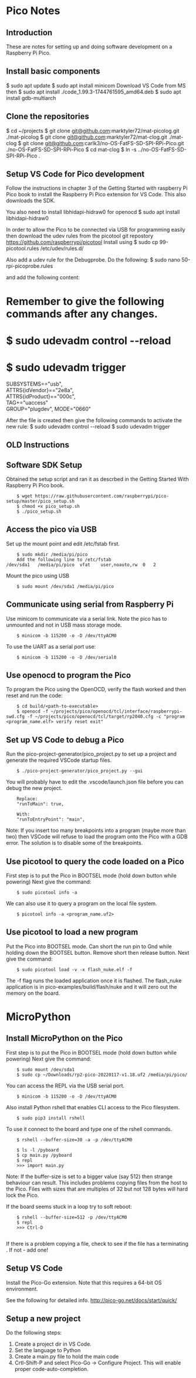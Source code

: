 Pico Notes
==========

## Introduction
These are notes for setting up and doing software development on a Raspberry Pi Pico.

## Install basic components
   $ sudo apt update
   $ sudo apt install minicom
Download VS Code from MS then
   $ sudo apt install ./code_1.99.3-1744761595_amd64.deb
   $ sudo apt install gdb-multiarch

## Clone the repositories
  $ cd ~/projects
  $ git clone git@github.com:marktyler72/mat-picolog.git ./mat-picolog
  $ git clone git@github.com:marktyler72/mat-clog.git ./mat-clog
  $ git clone git@github.com:carlk3/no-OS-FatFS-SD-SPI-RPi-Pico.git ./no-OS-FatFS-SD-SPI-RPi-Pico
  $ cd mat-clog
  $ ln -s ../no-OS-FatFS-SD-SPI-RPi-Pico .

## Setup VS Code for Pico development
Follow the instructions in chapter 3 of the Getting Started with raspberry Pi Pico book to install the 
Raspberry Pi Pico extension for VS Code. This also downloads the SDK.

You also need to install libhidapi-hidraw0 for openocd
  $ sudo apt install libhidapi-hidraw0

In order to allow the Pico to be connected via USB for programming easily then download the udev rules from
the picotool git repostory https://github.com/raspberrypi/picotool
Install using 
  $ sudo cp 99-picotool.rules /etc/udev/rules.d/

Also add a udev rule for the Debugprobe. Do the following:
  $ sudo nano 50-rpi-picoprobe.rules

and add the following content:

# Remember to  give the following commands after any changes. 
#  $ sudo udevadm control --reload 
#  $ sudo udevadm trigger 
SUBSYSTEMS=="usb", \
    ATTRS{idVendor}=="2e8a", \
    ATTRS{idProduct}=="000c", \
    TAG+="uaccess" \
    GROUP="plugdev", MODE="0660"
 
After the file is created then give the following commands to activate the new rule:
  $ sudo udevadm control --reload 
  $ sudo udevadm trigger 





## OLD Instructions ##
## Software SDK Setup
Obtained the setup script and ran it as descrbed in the Getting Started With Raspberry Pi Pico book.
~~~
    $ wget https://raw.githubusercontent.com/raspberrypi/pico-setup/master/pico_setup.sh
    $ chmod +x pico_setup.sh
    $ ./pico_setup.sh
~~~

## Access the pico via USB
Set up the mount point and edit /etc/fstab first.
~~~
    $ sudo mkdir /media/pi/pico
    Add the following line to /etc/fstab
/dev/sda1	/media/pi/pico	vfat	user,noauto,rw	0	2
~~~

Mount the pico using USB
~~~
    $ sudo mount /dev/sda1 /media/pi/pico
~~~

## Communicate using serial from Raspberry Pi
Use minicom to communicate via a serial link. Note the pico has to unmounted and not in USB mass storage mode.
~~~
    $ minicom -b 115200 -o -D /dev/ttyACM0
~~~

To use the UART as a serial port use:
~~~
    $ minicom -b 115200 -o -D /dev/serial0
~~~

## Use openocd to program the Pico
To program the Pico using the OpenOCD, verify the flash worked and then reset and run the code: 
~~~
    $ cd build/<path-to-executable>
    $ openocd -f ~/projects/pico/openocd/tcl/interface/raspberrypi-swd.cfg -f ~/projects/pico/openocd/tcl/target/rp2040.cfg -c "program <program_name.elf> verify reset exit"
~~~

## Set up VS Code to debug a Pico
Run the pico-project-generator/pico_project.py to set up a project and generate the required VSCode startup files.
~~~
    $ ./pico-project-generator/pico_project.py --gui
~~~

You will probably have to edit the .vscode/launch.json file before you can debug the new project.
~~~
    Replace:
    "runToMain": true,
    
    With:
    "runToEntryPoint": "main",
~~~

Note: If you insert too many breakpoints into a program (maybe more than two) then VSCode will refuse to 
load the program onto the Pico with a GDB error. The solution is to disable some of the breakpoints.

## Use picotool to query the code loaded on a Pico
First step is to put the Pico in BOOTSEL mode (hold down button while powering)
Next give the command:
~~~
    $ sudo picotool info -a
~~~

We can also use it to query a program on the local file system.
~~~
    $ picotool info -a <program_name.uf2>
~~~

## Use picotool to load a new program
Put the Pico into BOOTSEL mode. Can short the run pin to Gnd while holding down the BOOTSEL button. Remove short then release button.
Next give the command:
~~~
    $ sudo picotool load -v -x flash_nuke.elf -f
~~~
The -f flag runs the loaded application once it is flashed. The flash_nuke application is in pico-examples/build/flash/nuke and it will zero out the memory on the board.

# MicroPython

## Install MicroPython on the Pico
First step is to put the Pico in BOOTSEL mode (hold down button while powering)
Next give the command:
~~~
    $ sudo mount /dev/sda1
    $ sudo cp ~/Downloads/rp2-pico-20220117-v1.18.uf2 /media/pi/pico/
~~~

You can access the REPL via the USB serial port.
~~~
    $ minicom -b 115200 -o -D /dev/ttyACM0
~~~

Also install Python rshell that enables CLI access to the Pico filesystem.
~~~
    $ sudo pip3 install rshell
~~~

To use it connect to the board and type one of the rshell commands.
~~~
    $ rshell --buffer-size=30 -a -p /dev/ttyACM0

    $ ls -l /pyboard
    $ cp main.py /pyboard
    $ repl
    >>> import main.py
~~~
Note: If the buffer-size is set to a bigger value (say 512) then strange behaviour can result. This includes problems copying files from the host to the Pico. Files with sizes that are multiples of 32 but not 128 bytes will hard lock the Pico. 

If the board seems stuck in a loop try to soft reboot:
~~~
    $ rshell --buffer-size=512 -p /dev/ttyACM0
    $ repl
    >>> Ctrl-D
    
~~~

If there is a problem copying a file, check to see if the file has a terminating <CR>.
If not - add one!

## Setup VS Code
Install the Pico-Go extension. Note that this requires a 64-bit OS environment.

See the following for detailed info. http://pico-go.net/docs/start/quick/

## Setup a new project
Do the following steps:
1. Create a project dir in VS Code.
2. Set the language to Python
3. Create a main.py file to hold the main code
4. Crtl-Shift-P and select Pico-Go -> Configure Project. This will enable proper code-auto-completion.


 
